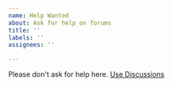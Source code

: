 ```yaml
---
name: Help Wanted
about: Ask for help on forums
title: ''
labels: ''
assignees: ''

---
```


Please don't ask for help here. [Use Discussions](https://github.com/KeremTurgutlu/self_supervised/discussions)
